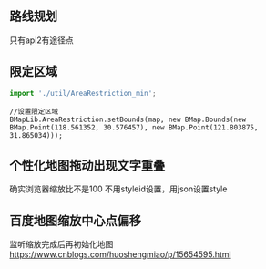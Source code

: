 ## 路线规划
只有api2有途径点

## 限定区域
``` main.js
import './util/AreaRestriction_min';
```
```
//设置限定区域
BMapLib.AreaRestriction.setBounds(map, new BMap.Bounds(new BMap.Point(118.561352, 30.576457), new BMap.Point(121.803875, 31.865034)));
```

## 个性化地图拖动出现文字重叠
确实浏览器缩放比不是100
不用styleid设置，用json设置style

## 百度地图缩放中心点偏移
监听缩放完成后再初始化地图
https://www.cnblogs.com/huoshengmiao/p/15654595.html